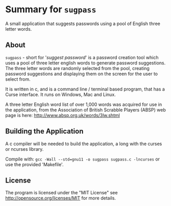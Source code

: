 # Summary for `sugpass`

A small application that suggests passwords using a pool of English three letter words.

## About

`sugpass` - short for '*suggest password*' is a password creation tool which uses a pool 
of three letter english words to generate password suggestions. The three letter words 
are randomly selected from the pool, creating password suggestions and displaying them 
on the screen for the user to select from.

It is written in c, and is a command line / terminal based
program, that has a Curse interface. It runs on Windows, Mac and Linux.

A three letter English word list of over 1,000 words was acquired for use in the application, 
from the Association of British Scrabble Players (ABSP) web page is here: http://www.absp.org.uk/words/3lw.shtml

## Building the Application

A c compiler will be needed to build the application, a long with the curses or ncurses library.

Compile with: `gcc -Wall --std=gnu11 -o sugpass sugpass.c -lncurses` or use
the provided 'Makefile'.

## License

The program is licensed under the "MIT License" see
http://opensource.org/licenses/MIT for more details.
